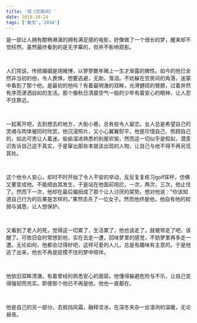 ```yaml
---
title: '观《空房间》'
date: 2018-10-24
tags: ['散文','2018']
---
```


是一部让人拥有酣畅淋漓的拥有满足感的电影，好像做了一个很长的梦，醒来却不觉枉然。虽然最终看到的是无字幕的，但并不影响观影。

<br/>

人们常说，传统婚姻是场赌博，以寥寥数年赌上一生才渐露的脾性。如今的他已全然非当初的他，令人畏惧，想要逃避，无助，落泪。不妨躲在空房间的角落，迷蒙中看到了那个他。是最初的他吗？有着最明澈的双眸，光滑健硕的臂膀，过着井然有序而潇洒自如的生活。那个像秋日清晨空气一般的少年有着安心的眼神，让人忍不住靠近。

<br/>

一起离开吧，去到想去的地方，大街小巷，总有些令人留恋。女人总是希望自己的灵魂与肉体被同时欣赏，他沉浸照片，又小心翼翼熨平，他是珍惜自己、照顾自己的，如此可贵让人着迷。偷偷溜进熟悉的别屋欢愉，然而这一切似乎是假拟，潜意识告诉自己这不真实，于是窜出那些本就该出现的人物，让自己与他不得不再另觅其处。

<br/>

这个他令人安心，却时不时开始了令人不安的举动，反反复复练习golf挥杆，仿佛又要变成他。不能顺由其发生，于是站在他面前阻拦，一次，两次，三次，他止住了。然而下一次，他却在最后偏扭成了那个让人讨厌的架势。想对他说：“你该知道自己行为的后果是怎样的。”果然击杀了一位女子。然而他终是他，他自有他的软弱与诚恳，让人想保护。

<br/>

又看到了老人的死，觉得这一切累了，生活累了，他也该走了，就被带走了吧，该醒了。可依旧会时常想到他，实在去走一遭，回味梦里的感觉，不妨梦里再多走一遭。无论如何，他都会过得好吧，这样可爱的人儿，总是有趣味有主意的。于是他逃了出来，他也不再是捉摸不住的梦中陪伴。

<br/>

他依旧双眸清澈，有着曾经的熟悉安心的面容。他懂得躲避危险与不乐，让自己变得强韧而充实。即便那个他已不再是他，他也一直都在。

<br/>

他是自己的另一部分。去抵挡风霜，融释坚冰，在深冬夹杂一丝凛冽的温暖，无论昼夜。

<br/>
